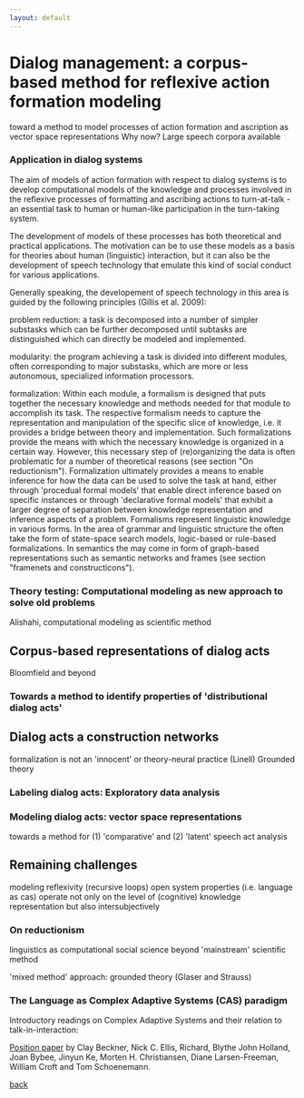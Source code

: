 ```yaml
---
layout: default
---
```


# Dialog management: a corpus-based method for reflexive action formation modeling

toward a method to model processes of action formation and ascription as vector space representations
Why now? Large speech corpora available

### Application in dialog systems

The aim of models of action formation with respect to dialog systems is to develop computational models of the knowledge and processes involved in the reflexive processes of formatting and ascribing actions to turn-at-talk - an essential task to human or human-like participation in the turn-taking system. 

The development of models of these processes has both theoretical and practical applications. The motivation can be to use these models as a basis for theories about human (linguistic) interaction, but it can also be the development of speech technology that emulate this kind of social conduct for various applications.

Generally speaking, the developement of speech technology in this area is guided by the following principles (Gillis et al. 2009):

problem reduction: a task is decomposed into a number of simpler substasks which can be further decomposed until subtasks are distinguished which can directly be modeled and implemented.

modularity: the program achieving a task is divided into different modules, often corresponding to major substasks, which are more or less autonomous, specialized information processors.

formalization: Within each module, a formalism is designed that puts together the necessary knowledge and methods needed for that module to accomplish its task. The respective formalism needs to capture the representation and manipulation of the specific slice of knowledge, i.e. it provides a bridge between theory and implementation. Such formalizations provide the means with which the necessary knowledge is organized in a certain way. However, this necessary step of (re)organizing the data is often problematic for a number of theoretical reasons (see section "On reductionism").
Formalization ultimately provides a means to enable inference for how the data can be used to solve the task at hand, either through 'procedual formal models' that enable direct inference based on specific instances or through 'declarative formal models' that exhibit a larger degree of separation between knowledge representation and inference aspects of a problem. Formalisms represent linguistic knowledge in various forms. In the area of grammar and linguistic structure the often take the form of state-space search models, logic-based or rule-based formalizations. In semantics the may come in form of graph-based representations such as semantic networks and frames (see section "framenets and constructicons").


### Theory testing: Computational modeling as new approach to solve old problems

Alishahi, computational modeling as scientific method





## Corpus-based representations of dialog acts

Bloomfield and beyond

### Towards a method to identify properties of 'distributional dialog acts' 







## Dialog acts a construction networks

formalization is not an 'innocent' or theory-neural practice (Linell)
Grounded theory

### Labeling dialog acts: Exploratory data analysis 

### Modeling dialog acts: vector space representations

towards a method for (1) 'comparative' and (2) 'latent' speech act analysis





## Remaining challenges

modeling reflexivity (recursive loops)
open system properties (i.e. language as cas) operate not only on the level of (cognitive) knowledge representation but also intersubjectively

### On reductionism

linguistics as computational social science
beyond 'mainstream' scientific method

'mixed method' approach:
grounded theory (Glaser and Strauss)

### The Language as Complex Adaptive Systems (CAS) paradigm

Introductory readings on Complex Adaptive Systems and their relation to talk-in-interaction:

<a href="http://cnl.psych.cornell.edu/pubs/2009-LACAS-pos-LL.pdf">Position paper</a> by Clay Beckner, Nick C. Ellis, Richard, Blythe John Holland, Joan Bybee, Jinyun Ke, Morten H. Christiansen, Diane Larsen-Freeman, William Croft and Tom Schoenemann.



[back](./)
